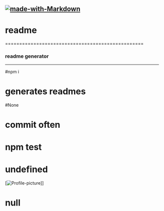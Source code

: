 

  [![made-with-Markdown](https://img.shields.io/badge/Made%20with-Markdown-1f425f.svg)](http://commonmark.org)
  ----------------------------------------------------------------------------------
# readme
=================================================
###  readme generator
----------------------------------------------------------------
#npm i

# generates readmes

#None

# commit often

# npm test

# undefined

[![Profile-picture](https://avatars2.githubusercontent.com/u/60991372?v=4)]]

# null
  